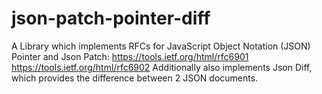 # json-patch-pointer-diff

A Library which implements RFCs for JavaScript Object Notation (JSON) Pointer and Json Patch:
 https://tools.ietf.org/html/rfc6901
 https://tools.ietf.org/html/rfc6902
Additionally also implements Json Diff, which provides the difference between 2 JSON documents.
